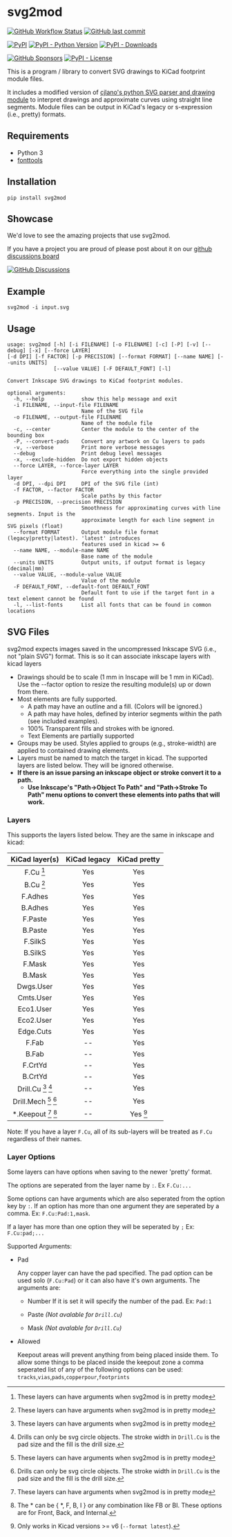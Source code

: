# svg2mod
[![GitHub Workflow Status](https://img.shields.io/github/workflow/status/svg2mod/svg2mod/Python%20lint%20and%20test?logo=github&style=for-the-badge)](https://github.com/svg2mod/svg2mod/actions/workflows/python-package.yml)
[![GitHub last commit](https://img.shields.io/github/last-commit/svg2mod/svg2mod?style=for-the-badge)](https://github.com/svg2mod/svg2mod/commits/main)

[![PyPI](https://img.shields.io/pypi/v/svg2mod?color=informational&label=version&style=for-the-badge)](https://pypi.org/project/svg2mod/)
[![PyPI - Python Version](https://img.shields.io/pypi/pyversions/svg2mod?style=for-the-badge)](https://pypi.org/project/svg2mod/)
[![PyPI - Downloads](https://img.shields.io/badge/dynamic/xml?style=for-the-badge&color=green&label=downloads&query=%2F%2F%2A%5Blocal-name%28%29%20%3D%20%27text%27%5D%5Blast%28%29%5D&suffix=%2Fmonth&url=https%3A%2F%2Fstatic.pepy.tech%2Fbadge%2Fsvg2mod%2Fmonth)](https://pypi.org/project/svg2mod/)


[![GitHub Sponsors](https://img.shields.io/github/sponsors/sodium-hydrogen?logo=github&style=for-the-badge)](https://github.com/sponsors/Sodium-Hydrogen)
[![PyPI - License](https://img.shields.io/pypi/l/svg2mod?color=purple&style=for-the-badge)](https://pypi.org/project/svg2mod/)

This is a program / library to convert SVG drawings to KiCad footprint module files.

It includes a modified version of [cjlano's python SVG parser and drawing module](https://github.com/cjlano/svg) to interpret drawings and approximate curves using straight line segments. Module files can be output in KiCad's legacy or s-expression (i.e., pretty) formats.

## Requirements

* Python 3
* [fonttools](https://pypi.org/project/fonttools/)

## Installation

```pip install svg2mod```

## Showcase

We'd love to see the amazing projects that use svg2mod.

If you have a project you are proud of please post about it on our
[github discussions board ](https://github.com/svg2mod/svg2mod/discussions/categories/show-and-tell)

[![GitHub Discussions](https://img.shields.io/github/discussions/svg2mod/svg2mod?logo=github&style=for-the-badge)](https://github.com/svg2mod/svg2mod/discussions/categories/show-and-tell)

## Example

```svg2mod -i input.svg```

## Usage

```text
usage: svg2mod [-h] [-i FILENAME] [-o FILENAME] [-c] [-P] [-v] [--debug] [-x] [--force LAYER]
[-d DPI] [-f FACTOR] [-p PRECISION] [--format FORMAT] [--name NAME] [--units UNITS]
               [--value VALUE] [-F DEFAULT_FONT] [-l]

Convert Inkscape SVG drawings to KiCad footprint modules.

optional arguments:
  -h, --help            show this help message and exit
  -i FILENAME, --input-file FILENAME
                        Name of the SVG file
  -o FILENAME, --output-file FILENAME
                        Name of the module file
  -c, --center          Center the module to the center of the bounding box
  -P, --convert-pads    Convert any artwork on Cu layers to pads
  -v, --verbose         Print more verbose messages
  --debug               Print debug level messages
  -x, --exclude-hidden  Do not export hidden objects
  --force LAYER, --force-layer LAYER
                        Force everything into the single provided layer
  -d DPI, --dpi DPI     DPI of the SVG file (int)
  -f FACTOR, --factor FACTOR
                        Scale paths by this factor
  -p PRECISION, --precision PRECISION
                        Smoothness for approximating curves with line segments. Input is the
                        approximate length for each line segment in SVG pixels (float)
  --format FORMAT       Output module file format (legacy|pretty|latest). 'latest' introduces
                        features used in kicad >= 6
  --name NAME, --module-name NAME
                        Base name of the module
  --units UNITS         Output units, if output format is legacy (decimal|mm)
  --value VALUE, --module-value VALUE
                        Value of the module
  -F DEFAULT_FONT, --default-font DEFAULT_FONT
                        Default font to use if the target font in a text element cannot be found
  -l, --list-fonts      List all fonts that can be found in common locations
```

## SVG Files

svg2mod expects images saved in the uncompressed Inkscape SVG (i.e., not "plain SVG") format. This is so it can associate inkscape layers with kicad layers

* Drawings should be to scale (1 mm in Inscape will be 1 mm in KiCad).  Use the --factor option to resize the resulting module(s) up or down from there.
* Most elements are fully supported.
  * A path may have an outline and a fill.  (Colors will be ignored.)
  * A path may have holes, defined by interior segments within the path (see included examples).
  * 100% Transparent fills and strokes with be ignored.
  * Text Elements are partially supported
* Groups may be used. Styles applied to groups (e.g., stroke-width) are applied to contained drawing elements.
* Layers must be named to match the target in kicad. The supported layers are listed below. They will be ignored otherwise.
* __If there is an issue parsing an inkscape object or stroke convert it to a path.__
  * __Use Inkscape's "Path->Object To Path" and "Path->Stroke To Path" menu options to convert these elements into paths that will work.__

### Layers

This supports the layers listed below. They are the same in inkscape and kicad:

| KiCad layer(s)       | KiCad legacy | KiCad pretty |
|:--------------------:|:------------:|:------------:|
| F.Cu [^1]            | Yes          | Yes          |
| B.Cu [^1]            | Yes          | Yes          |
| F.Adhes              | Yes          | Yes          |
| B.Adhes              | Yes          | Yes          |
| F.Paste              | Yes          | Yes          |
| B.Paste              | Yes          | Yes          |
| F.SilkS              | Yes          | Yes          |
| B.SilkS              | Yes          | Yes          |
| F.Mask               | Yes          | Yes          |
| B.Mask               | Yes          | Yes          |
| Dwgs.User            | Yes          | Yes          |
| Cmts.User            | Yes          | Yes          |
| Eco1.User            | Yes          | Yes          |
| Eco2.User            | Yes          | Yes          |
| Edge.Cuts            | Yes          | Yes          |
| F.Fab                | --           | Yes          |
| B.Fab                | --           | Yes          |
| F.CrtYd              | --           | Yes          |
| B.CrtYd              | --           | Yes          |
| Drill.Cu [^1] [^2]   | --           | Yes          |
| Drill.Mech [^1] [^2] | --           | Yes          |
| *.Keepout [^1] [^4]  | --           | Yes [^3]     |

Note: If you have a layer `F.Cu`, all of its sub-layers will be treated as `F.Cu` regardless of their names.

### Layer Options

Some layers can have options when saving to the newer 'pretty' format.

The options are seperated from the layer name by `:`. Ex `F.Cu:...`

Some options can have arguments which are also seperated from
the option key by `:`. If an option has more than one argument they
are seperated by a comma. Ex: `F.Cu:Pad:1,mask`.

If a layer has more than one option they will be seperated by `;`
Ex: `F.Cu:pad;...`

Supported Arguments:

* Pad
  
  Any copper layer can have the pad specified.
  The pad option can be used solo (`F.Cu:Pad`) or it can also have it's own arguments.
  The arguments are:

  * Number 
    If it is set it will specify the number of the pad. Ex: `Pad:1`

  * Paste _(Not avalable for `Drill.Cu`)_
  * Mask _(Not avalable for `Drill.Cu`)_


* Allowed
  
  Keepout areas will prevent anything from being placed inside them.
  To allow some things to be placed inside the keepout zone a comma 
  seperated list of any of the following options can be used:
  `tracks`,`vias`,`pads`,`copperpour`,`footprints`
  



[^1]: These layers can have arguments when svg2mod is in pretty mode

[^2]: Drills can only be svg circle objects. The stroke width in `Drill.Cu` is the pad size and the fill is the drill size.

[^3]: Only works in Kicad versions >= v6 (`--format latest`).

[^4]: The * can be { *, F, B, I } or any combination like FB or BI. These options are for Front, Back, and Internal.
